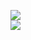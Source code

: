 [![](https://img.shields.io/badge/Made%20With-Github%20Spray-lightgrey.svg?style=for-the-badge&logo=github)](https://github.com/Annihil/github-spray#14532)  
[![](https://i.imgur.com/2DrTn0Z.gif)](https://github.com/Annihil/github-spray)